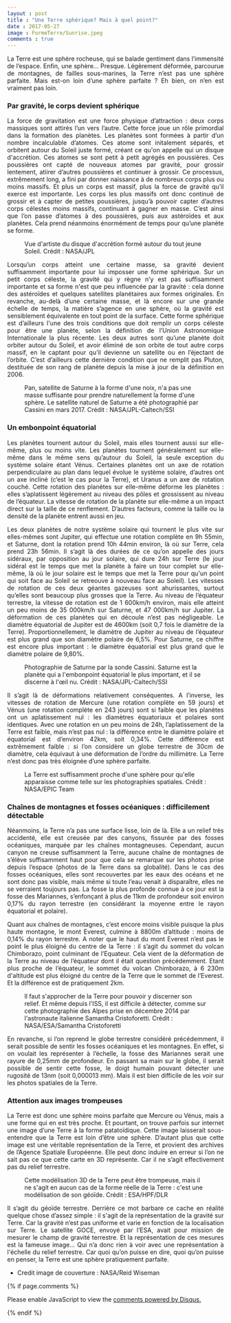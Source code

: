 ```yaml
---
layout : post
title : "Une Terre sphérique? Mais à quel point?"
date : 2017-05-27
image : FormeTerre/Sunrise.jpeg
comments : true
---
```


<p class="intro" style="text-align: justify;"><span class="dropcap">L</span>a Terre est une sphère rocheuse, qui se balade gentiment dans l’immensité de l’espace. Enfin, une sphère… Presque. Légèrement déformée, parcourue de montagnes, de failles sous-marines, la Terre n’est pas une sphère parfaite. Mais est-on loin d’une sphère parfaite ? Eh bien, on n’en est vraiment pas loin.</p>

### Par gravité, le corps devient sphérique

<p style="text-align: justify;">La force de gravitation est une force physique d’attraction : deux corps massiques sont attirés l’un vers l’autre. Cette force joue un rôle primordial dans la formation des planètes. Les planètes sont formées à partir d’un nombre incalculable d’atomes. Ces atome sont initalement séparés, et orbitent autour du Soleil juste formé, créant ce qu'on appelle qui un disque d'accrétion. Ces atomes se sont petit à petit agrégés en poussières. Ces poussières ont capté de nouveaux atomes par gravité, pour grossir lentement, atiirer d’autres poussières et continuer à grossir. Ce processus, extrêmement long, a fini par donner naissance à de nombreux corps plus ou moins massifs. Et plus un corps est massif, plus la force de gravité qu’il exerce est importante. Les corps les plus massifs ont donc continué de grossir et à capter de petites poussières, jusqu’à pouvoir capter d’autres corps célestes moins massifs, continuant à gagner en masse. C’est ainsi que l’on passe d’atomes à des poussières, puis aux astéroïdes et aux planètes. Cela prend néanmoins énormément de temps pour qu’une planète se forme.</p>

<figure>
	<img src="{{ '/assets/img/FormeTerre/DisqueAccretion.jpg' | prepend: site.baseurl }}" alt=""> 
	<figcaption>Vue d'artiste du disque d'accrétion formé autour du tout jeune Soleil. Crédit : NASA/JPL</figcaption>
</figure>

<p style="text-align: justify;">Lorsqu’un corps atteint une certaine masse, sa gravité devient suffisamment importante pour lui imposser une forme sphérique. Sur un petit corps céleste, la gravité qui y règne n’y est pas suffisamment importante et sa forme n'est que peu influencée par la gravité : cela donne des astéroïdes et quelques satellites planétaires aux formes originales. En revanche, au-delà d’une certaine masse, et là encore sur une grande échelle de temps, la matière s’agence en une sphère, où la gravité est sensiblement équivalente en tout point de la surface.  Cette forme sphérique est d’ailleurs l'une des trois conditions que doit remplir un corps céleste pour être une planète, selon la définition de l’Union Astronomique Internationale la plus récente. Les deux autres sont qu’une planète doit orbiter autour du Soleil, et avoir éliminé de son orbite de tout autre corps massif, en le captant pour qu’il devienne un satellite ou en l’éjectant de l’orbite. C’est d’ailleurs cette dernière condition que ne remplit pas Pluton, destituée de son rang de planète depuis la mise à jour de la définition en 2006.</p>

<figure>
	<img src="{{ '/assets/img/FormeTerre/Pan.jpg' | prepend: site.baseurl }}" alt=""> 
	<figcaption>Pan, satellite de Saturne à la forme d'une noix, n'a pas une masse suffisante pour prendre naturellement la forme d'une sphère. Le satellite naturel de Saturne a été photographié par Cassini en mars 2017. Crédit : NASA/JPL-Caltech/SSI</figcaption>
</figure>

### Un embonpoint équatorial

<p style="text-align: justify;">Les planètes tournent autour du Soleil, mais elles tournent aussi sur elle-même, plus ou moins vite. Les planètes tournent généralement sur elle-même dans le même sens qu’autour du Soleil, la seule exception du système solaire étant Vénus. Certaines planètes ont un axe de rotation perpendiculaire au plan dans lequel évolue le système solaire, d’autres ont un axe incliné (c’est le cas pour la Terre), et Uranus a un axe de rotation couché. Cette rotation des planètes sur elle-même déforme les planètes : elles s’aplatissent légèrement au niveau des pôles et grossissent au niveau de l’équateur. La vitesse de rotation de la planète sur elle-même a un impact direct sur la taille de ce renflement. D’autres facteurs, comme la taille ou la densité de la planète entrent aussi en jeu.</p>

<p style="text-align: justify;">Les deux planètes de notre système solaire qui tournent le plus vite sur elles-mêmes sont Jupiter, qui effectue une rotation complète en 9h 55min, et Saturne, dont la rotation prend 10h 44min environ, là où sur Terre, cela prend 23h 56min. Il s’agit là des durées de ce qu’on appelle  des jours sidéraux, par opposition au jour solaire, qui dure 24h sur Terre (le jour  sidéral est le temps que met la planète à faire un tour complet sur elle-même, là où le jour solaire est le temps que met la Terre pour qu'un point qui soit face au Soleil se retreouve à nouveau face au Soleil). Les vitesses de rotation de ces deux géantes gazeuses sont ahurissantes, surtout qu’elles sont beaucoup plus grosses que la Terre. Au niveau de l’équateur terrestre, la vitesse de rotation est de 1 600km/h environ, mais elle atteint un peu moins de 35 000km/h sur Saturne, et 47 000km/h sur Jupiter. La déformation de ces planètes qui en découle n’est pas négligeable. Le diamètre équatorial de Jupiter est de 4600km (soit 0,7 fois le diamètre de la Terre). Proportionnellement, le diamètre de Jupiter au niveau de l’équateur est plus grand que son diamètre polaire de 6,5%. Pour Saturne, ce chiffre est encore plus important : le diamètre équatorial est plus grand que le diamètre polaire de 9,80%.</p>

<figure>
	<img src="{{ '/assets/img/FormeTerre/Saturn.jpg' | prepend: site.baseurl }}" alt=""> 
	<figcaption>Photographie de Saturne par la sonde Cassini. Saturne est la planète qui a l'embonpoint équatorial le plus important, et il se discerne à l'œil nu. Crédit : NASA/JPL-Caltech/SSI</figcaption>
</figure>

<p style="text-align: justify;">Il s’agit là de déformations relativement conséquentes. A l’inverse, les vitesses de rotation de Mercure (une rotation complète en 59 jours) et Vénus (une rotation complète en 243 jours) sont si faible que les planètes ont un aplatissement nul : les diamètres équatoriaux et polaires sont identiques. Avec une rotation en un peu moins de 24h, l’aplatissement de la Terre est faible, mais n’est pas nul : la différence entre le diamètre polaire et équatorial est d’environ 42km, soit 0,34%. Cette différence est extrêmement faible : si l’on considère un globe terrestre de 30cm de diamètre, cela équivaut à une déformation de l’ordre du millimètre. La Terre n’est donc pas très éloignée d’une sphère parfaite.</p>

<figure>
	<img src="{{ '/assets/img/FormeTerre/EarthMay24.jpg' | prepend: site.baseurl }}" alt=""> 
	<figcaption>La Terre est suffisamment proche d'une sphère pour qu'elle apparaisse comme telle sur les photographies spatiales. Crédit : NASA/EPIC Team</figcaption>
</figure>

### Chaînes de montagnes et fosses océaniques : difficilement détectable

<p style="text-align: justify;">Néanmoins, la Terre n’a pas une surface lisse, loin de là. Elle a un relief très accidenté, elle est creusée par des canyons, fissurée par des fosses océaniques, marquée par les chaînes montagneuses. Cependant, aucun canyon ne creuse suffisamment la Terre, aucune chaîne de montagnes de s’élève suffisamment haut pour que cela se remarque sur les photos prise depuis l’espace (photos de la Terre dans sa globalité). Dans le cas des fosses océaniques, elles sont recouvertes par les eaux des océans et ne sont donc pas visible, mais même si toute l’eau venait à disparaître, elles ne se verraient toujours pas. La fosse la plus profonde connue à ce jour est la fosse des Mariannes, s’enfonçant à plus de 11km de profondeur soit environ 0,17% du rayon terrestre (en considérant la moyenne entre le rayon équatorial et polaire).</p>

<p style="text-align: justify;">Quant aux chaînes de montagnes, c’est encore moins visible puisque la plus haute montagne, le mont Everest, culmine à 8800m d’altitude : moins de 0,14% du rayon terrestre. A noter que le haut du mont Everest n’est pas le point le plus éloigné du centre de la Terre : il s’agit du sommet du volcan Chimborazo, point culminant de l’Equateur. Cela vient de la déformation de la Terre au niveau de l’équateur dont il était question précédemment. Etant plus proche de l’équateur, le sommet du volcan Chimborazo, à 6 230m  d'altitude est plus éloigné du centre de la Terre que le sommet de l’Everest. Et la différence est de pratiquement 2km.</p>

<figure>
	<img src="{{ '/assets/img/FormeTerre/Alps.jpg' | prepend: site.baseurl }}" alt=""> 
	<figcaption>Il faut s'approcher de la Terre pour pouvoir y discerner son relief. Et même depuis l'ISS, il est difficile à détecter, comme sur cette photographie des Alpes prise en décembre 2014 par l'astronaute italienne Samantha Cristoforetti. Crédit : NASA/ESA/Samantha Cristoforetti</figcaption>
</figure>

<p style="text-align: justify;">En revanche, si l’on reprend le globe terrestre considéré précédemment, il serait possible de sentir les fosses océaniques et les montagnes. En effet, si on voulait les représenter à l’échelle, la fosse des Mariannes serait une rayure de 0,25mm de profondeur. En passant sa main sur le globe, il serait possible de sentir cette fosse, le doigt humain pouvant détecter une rugosité de 13nm (soit 0,000013 mm). Mais il est bien difficile de les voir sur les photos spatiales de la Terre.</p>

### Attention aux images trompeuses

<p style="text-align: justify;">La Terre est donc une sphère moins parfaite que Mercure ou Vénus, mais a une forme qui en est très proche. Et pourtant, on trouve parfois sur internet une image d’une Terre à la forme patatoïdique. Cette image laisserait sous-entendre que la Terre est loin d’être une sphère. D’autant plus que cette image est une véritable représentation de la Terre, et provient des archives de l’Agence Spatiale Européenne. Elle peut donc induire en erreur si l’on ne sait pas ce que cette carte en 3D représente. Car il ne s’agit effectivement pas du relief terrestre.</p>

<figure>
	<img src="{{ '/assets/img/FormeTerre/Geoid.jpg' | prepend: site.baseurl }}" alt=""> 
	<figcaption>Cette modélisation 3D de la Terre peut être trompeuse, mais il ne s'agit en aucun cas de la forme réelle de la Terre : c'est une modélisation de son géoïde. Crédit : ESA/HPF/DLR</figcaption>
</figure>

<p style="text-align: justify;">Il s’agit du géoïde terrestre. Derrière ce mot barbare ce cache en réalité quelque chose d’assez simple : il s'agit de la représentation de la gravité sur Terre. Car la gravité n’est pas uniforme et varie en fonction de la localisation sur Terre. Le satellite GOCE, envoyé par l’ESA, avait pour mission de mesurer le champ de gravité terrestre. Et la représentation de ces mesures est la fameuse image… Qui n’a donc rien à voir avec une représentation à l'échelle du relief terrestre. Car quoi qu’on puisse en dire, quoi qu’on puisse en penser, la Terre est une sphère pratiquement parfaite. </p>

* Credit image de couverture : NASA/Reid Wiseman

{% if page.comments %}
<div id="disqus_thread"></div>
<script>

/**
 *  RECOMMENDED CONFIGURATION VARIABLES: EDIT AND UNCOMMENT THE SECTION BELOW TO INSERT DYNAMIC VALUES FROM YOUR PLATFORM OR CMS.
 *  LEARN WHY DEFINING THESE VARIABLES IS IMPORTANT: https://disqus.com/admin/universalcode/#configuration-variables */
/*
var disqus_config = function () {
    this.page.url = http://www.charlesgabouleaud.fr/blog/Terre-spherique-a-quel-point/;  // Replace PAGE_URL with your page's canonical URL variable
    this.page.identifier = PAGE_IDENTIFIER; // Replace PAGE_IDENTIFIER with your page's unique identifier variable
};
*/
(function() { // DON'T EDIT BELOW THIS LINE
    var d = document, s = d.createElement('script');
    s.src = '//charlesgabouleaud-fr.disqus.com/embed.js';
    s.setAttribute('data-timestamp', +new Date());
    (d.head || d.body).appendChild(s);
})();
</script>
<noscript>Please enable JavaScript to view the <a href="https://disqus.com/?ref_noscript">comments powered by Disqus.</a></noscript>
                                    
{% endif %}
